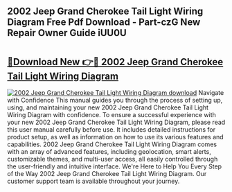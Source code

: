 ## 2002 Jeep Grand Cherokee Tail Light Wiring Diagram Free Pdf Download - Part-czG New Repair Owner Guide iUU0U

# <h2><a href="http://dfrz4l.blite.top/?on=2002+Jeep+Grand+Cherokee+Tail+Light+Wiring+Diagram">🔗Download New 👉🔴 2002 Jeep Grand Cherokee Tail Light Wiring Diagram</a></h2>

[![2002 Jeep Grand Cherokee Tail Light Wiring Diagram download](https://i.imgur.com/lujVjoI.png)](http://dfrz4l.blite.top/?on=2002+Jeep+Grand+Cherokee+Tail+Light+Wiring+Diagram)
Navigate with Confidence This manual guides you through the process of setting up, using, and maintaining your new 2002 Jeep Grand Cherokee Tail Light Wiring Diagram with confidence. To ensure a successful experience with your new 2002 Jeep Grand Cherokee Tail Light Wiring Diagram, please read this user manual carefully before use. It includes detailed instructions for product setup, as well as information on how to use its various features and capabilities. 2002 Jeep Grand Cherokee Tail Light Wiring Diagram comes with an array of advanced features, including geolocation, smart alerts, customizable themes, and multi-user access, all easily controlled through the user-friendly and intuitive interface. We're Here to Help You Every Step of the Way 2002 Jeep Grand Cherokee Tail Light Wiring Diagram. Our customer support team is available throughout your journey.
